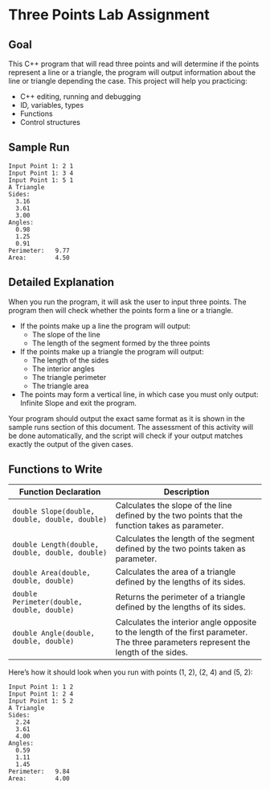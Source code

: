 # Three Points Lab Assignment

## Goal
This C++ program that will read three points and will determine if the points represent a line or a triangle, the program will output information about the line or triangle depending the case.  This project will help you practicing:
* C++ editing, running and debugging
* ID, variables, types
* Functions
* Control structures

## Sample Run

```
Input Point 1: 2 1
Input Point 1: 3 4
Input Point 1: 5 1
A Triangle
Sides:
  3.16
  3.61
  3.00
Angles:
  0.98
  1.25
  0.91
Perimeter:   9.77
Area:        4.50

```

## Detailed Explanation
When you run the program, it will ask the user to input three points. The program then will check whether the points form a line or a triangle.
* If the points make up a line the program will output:
  * The slope of the line
  * The length of the segment formed by the three points
* If the points make up a triangle the program will output:
  * The length of the sides
  * The interior angles
  * The triangle perimeter
  * The triangle area
* The points may form a vertical line, in which case you must only output: Infinite Slope and exit the program.

Your program should output the exact same format as it is shown in the sample runs section of this document. The assessment of this activity will be done automatically, and the script will check if your output matches exactly the output of the given cases.


## Functions to Write

Function Declaration | Description
---------------------|-------------
`double Slope(double, double, double, double)` | Calculates the slope of the line defined by the two points that the function takes as parameter.
`double Length(double, double, double, double)` | Calculates the length of the segment defined by the two points taken as parameter.
`double Area(double, double, double)` | Calculates the area of a triangle defined by the lengths of its sides.
`double Perimeter(double, double, double)` | Returns the perimeter of a triangle defined by the lengths of its sides.
`double Angle(double, double, double)` | Calculates the interior angle opposite to the length of the first parameter. The three parameters represent the length of the sides.


Here’s how it should look when you run with points (1, 2), (2, 4) and (5, 2):
```
Input Point 1: 1 2
Input Point 1: 2 4
Input Point 1: 5 2
A Triangle
Sides:
  2.24
  3.61
  4.00
Angles:
  0.59
  1.11
  1.45
Perimeter:   9.84
Area:        4.00





